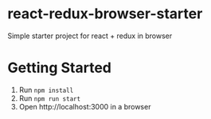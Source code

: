 # react-redux-browser-starter
Simple starter project for react + redux in browser

# Getting Started

1. Run `npm install`
2. Run `npm run start`
3. Open http://localhost:3000 in a browser
